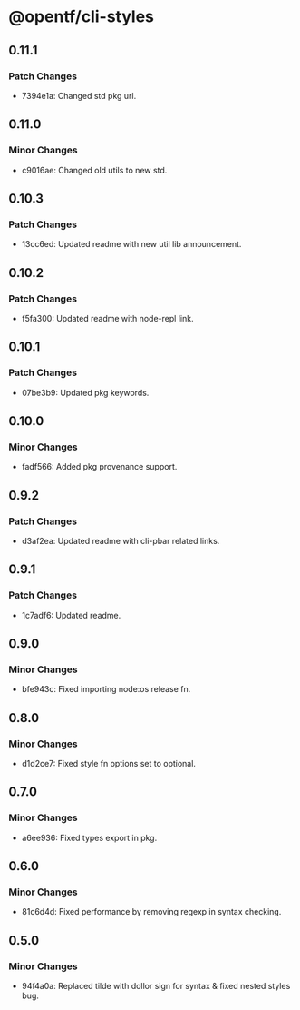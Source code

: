 # @opentf/cli-styles

## 0.11.1

### Patch Changes

- 7394e1a: Changed std pkg url.

## 0.11.0

### Minor Changes

- c9016ae: Changed old utils to new std.

## 0.10.3

### Patch Changes

- 13cc6ed: Updated readme with new util lib announcement.

## 0.10.2

### Patch Changes

- f5fa300: Updated readme with node-repl link.

## 0.10.1

### Patch Changes

- 07be3b9: Updated pkg keywords.

## 0.10.0

### Minor Changes

- fadf566: Added pkg provenance support.

## 0.9.2

### Patch Changes

- d3af2ea: Updated readme with cli-pbar related links.

## 0.9.1

### Patch Changes

- 1c7adf6: Updated readme.

## 0.9.0

### Minor Changes

- bfe943c: Fixed importing node:os release fn.

## 0.8.0

### Minor Changes

- d1d2ce7: Fixed style fn options set to optional.

## 0.7.0

### Minor Changes

- a6ee936: Fixed types export in pkg.

## 0.6.0

### Minor Changes

- 81c6d4d: Fixed performance by removing regexp in syntax checking.

## 0.5.0

### Minor Changes

- 94f4a0a: Replaced tilde with dollor sign for syntax & fixed nested styles bug.
